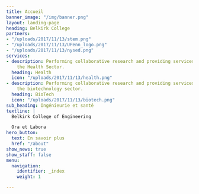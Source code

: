```yaml
---
title: Accueil
banner_image: "/img/banner.png"
layout: landing-page
heading: Belkirk College
partners:
- "/uploads/2017/11/13/stem.png"
- "/uploads/2017/11/13/UPenn_logo.png"
- "/uploads/2017/11/13/nysed.png"
services:
- description: Performing collaborative research and providing services to support
    the Health Sector.
  heading: Health
  icon: "/uploads/2017/11/13/health.png"
- description: Performing collaborative research and providing services to support
    the biotechnology sector.
  heading: BioTech
  icon: "/uploads/2017/11/13/biotech.png"
sub_heading: Ingénieurie et santé
textline: |
  Belkirk College of Engineering

  Ora et Labora
hero_button:
  text: En savoir plus
  href: "/about"
show_news: true
show_staff: false
menu:
  navigation:
    identifier: _index
    weight: 1

---
```


